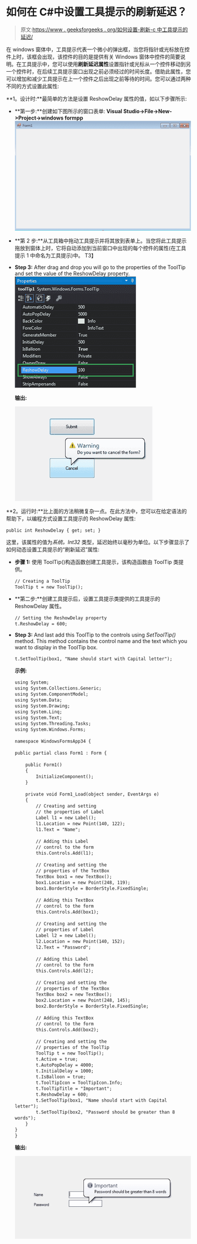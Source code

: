 # 如何在 C#中设置工具提示的刷新延迟？

> 原文:[https://www . geeksforgeeks . org/如何设置-刷新-c 中工具提示的延迟/](https://www.geeksforgeeks.org/how-to-set-reshow-delay-for-tooltip-in-c/)

在 windows 窗体中，工具提示代表一个微小的弹出框，当您将指针或光标放在控件上时，该框会出现，该控件的目的是提供有关 Windows 窗体中控件的简要说明。在工具提示中，您可以使用**刷新延迟属性**设置指针或光标从一个控件移动到另一个控件时，在后续工具提示窗口出现之前必须经过的时间长度。借助此属性，您可以增加和减少工具提示在上一个控件之后出现之前等待的时间。您可以通过两种不同的方式设置此属性:

**1。设计时:**最简单的方法是设置 ReshowDelay 属性的值，如以下步骤所示:

*   **第一步:**创建如下图所示的窗口表单:
    **Visual Studio->File->New->Project->windows formpp**
    ![](img/de9202f1f4646167e60ea580d67273d9.png)
*   **第 2 步:**从工具箱中拖动工具提示并将其放到表单上。当您将此工具提示拖放到窗体上时，它将自动添加到当前窗口中出现的每个控件的属性(在工具提示 1 中命名为工具提示)中。
    T3】
*   **Step 3:** After drag and drop you will go to the properties of the ToolTip and set the value of the ReshowDelay property.
    ![](img/f294159b5f7a58be1b274df02c9753f7.png)

    **输出:**

    ![](img/ace86709e5c04858084008929d345d36.png)

**2。运行时:**比上面的方法稍微复杂一点。在此方法中，您可以在给定语法的帮助下，以编程方式设置工具提示的 ReshowDelay 属性:

```
public int ReshowDelay { get; set; }
```

这里，该属性的值为*系统。Int32* 类型，延迟始终以毫秒为单位。以下步骤显示了如何动态设置工具提示的“刷新延迟”属性:

*   **步骤 1:** 使用 ToolTip()构造函数创建工具提示，该构造函数由 ToolTip 类提供。

    ```
    // Creating a ToolTip
    ToolTip t = new ToolTip();

    ```

*   **第二步:**创建工具提示后，设置工具提示类提供的工具提示的 ReshowDelay 属性。

    ```
    // Setting the ReshowDelay property
    t.ReshowDelay = 600;

    ```

*   **Step 3:** And last add this ToolTip to the controls using *SetToolTip()* method. This method contains the control name and the text which you want to display in the ToolTip box.

    ```
    t.SetToolTip(box1, "Name should start with Capital letter");
    ```

    **示例:**

    ```
    using System;
    using System.Collections.Generic;
    using System.ComponentModel;
    using System.Data;
    using System.Drawing;
    using System.Linq;
    using System.Text;
    using System.Threading.Tasks;
    using System.Windows.Forms; 

    namespace WindowsFormsApp34 {

    public partial class Form1 : Form {

        public Form1()
        {
            InitializeComponent();
        }

        private void Form1_Load(object sender, EventArgs e)
        {
            // Creating and setting 
            // the properties of Label
            Label l1 = new Label();
            l1.Location = new Point(140, 122);
            l1.Text = "Name";

            // Adding this Label
            // control to the form
            this.Controls.Add(l1);

            // Creating and setting the
            // properties of the TextBox
            TextBox box1 = new TextBox();
            box1.Location = new Point(248, 119);
            box1.BorderStyle = BorderStyle.FixedSingle;

            // Adding this TextBox
            // control to the form
            this.Controls.Add(box1);

            // Creating and setting the 
            // properties of Label
            Label l2 = new Label();
            l2.Location = new Point(140, 152);
            l2.Text = "Password";

            // Adding this Label
            // control to the form
            this.Controls.Add(l2);

            // Creating and setting the 
            // properties of the TextBox
            TextBox box2 = new TextBox();
            box2.Location = new Point(248, 145);
            box2.BorderStyle = BorderStyle.FixedSingle;

            // Adding this TextBox
            // control to the form
            this.Controls.Add(box2);

            // Creating and setting the 
            // properties of the ToolTip
            ToolTip t = new ToolTip();
            t.Active = true;
            t.AutoPopDelay = 4000;
            t.InitialDelay = 1000;
            t.IsBalloon = true;
            t.ToolTipIcon = ToolTipIcon.Info;
            t.ToolTipTitle = "Important";
            t.ReshowDelay = 600;
            t.SetToolTip(box1, "Name should start with Capital letter");
            t.SetToolTip(box2, "Password should be greater than 8 words");
        }
    }
    }
    ```

    **输出:**

    ![](img/c1e2b84672c63cbaaed619530f48f133.png)